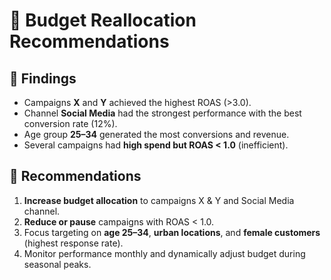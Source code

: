 # 📑 Budget Reallocation Recommendations  

## 🔹 Findings  
- Campaigns **X** and **Y** achieved the highest ROAS (>3.0).  
- Channel **Social Media** had the strongest performance with the best conversion rate (12%).  
- Age group **25–34** generated the most conversions and revenue.  
- Several campaigns had **high spend but ROAS < 1.0** (inefficient).  

## 🔹 Recommendations  
1. **Increase budget allocation** to campaigns X & Y and Social Media channel.  
2. **Reduce or pause** campaigns with ROAS < 1.0.  
3. Focus targeting on **age 25–34**, **urban locations**, and **female customers** (highest response rate).  
4. Monitor performance monthly and dynamically adjust budget during seasonal peaks.  
